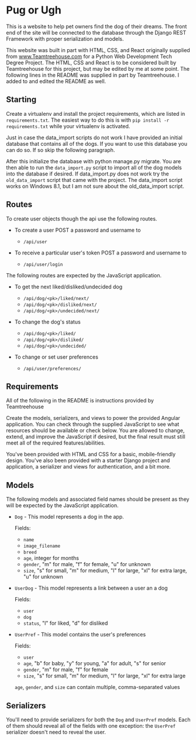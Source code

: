 # Pug or Ugh
This is a website to help pet owners find the dog of their dreams.
The front end of the site will be connected to the database through the Django
REST Framework with proper serialization and models.

This website was built in part with HTML, CSS, and React originally supplied
from www.Teamtreehouse.com for a Python Web Development Tech Degree Project.
The HTML, CSS and React is to be considered built by Teamtreehouse for this
project, but may be edited by me at some point. The following lines in
the README was supplied in part by Teamtreehouse. I added to and
edited the README as well.


## Starting

Create a virtualenv and install the project requirements, which are listed in
`requirements.txt`. The easiest way to do this is with `pip install -r
requirements.txt` while your virtualenv is activated.

Just in case the data_import scripts do not work I have provided an initial
database that contains all of the dogs. If you want to use this database you
can do so. If so skip the following paragraph.

After this initialize the database with python manage.py migrate. You are then
able to run the `data_import.py` script to import all of the dog models into
the database if desired. If data_import.py does not work try the
`old_data_import` script that came with the project. The data_import script
works on Windows 8.1, but I am not sure about the old_data_import script.


## Routes

To create user objects though the api use the following routes.

 * To create a user POST a password and username to
 	* `/api/user`

 * To receive a particular user's token POST a password and username to
 	* `/api/user/login`


The following routes are expected by the JavaScript application.

* To get the next liked/disliked/undecided dog

	* `/api/dog/<pk>/liked/next/`
	* `/api/dog/<pk>/disliked/next/`
	* `/api/dog/<pk>/undecided/next/`

* To change the dog's status

	* `/api/dog/<pk>/liked/`
	* `/api/dog/<pk>/disliked/`
	* `/api/dog/<pk>/undecided/`

* To change or set user preferences

	* `/api/user/preferences/`


## Requirements

All of the following in the README is instructions provided by Teamtreehouse

Create the models, serializers, and views to power the provided Angular
application. You can check through the supplied JavaScript to see what
resources should be available or check below. You are allowed to change,
extend, and improve the JavaScript if desired, but the final result must still
meet all of the required features/abilities.

You've been provided with HTML and CSS for a basic, mobile-friendly design.
You've also been provided with a starter Django project and application, a
serializer and views for authentication, and a bit more.


## Models

The following models and associated field names should be present as they
will be expected by the JavaScript application.

* `Dog` - This model represents a dog in the app.

	Fields:

	* `name`
	* `image_filename`
	* `breed`
	* `age`, integer for months
	* `gender`, "m" for male, "f" for female, "u" for unknown
	* `size`, "s" for small, "m" for medium, "l" for large, "xl" for extra
	  large, "u" for unknown

* `UserDog` -  This model represents a link between a user an a dog

	Fields:

	* `user`
	* `dog`
	* `status`, "l" for liked, "d" for disliked

* `UserPref` - This model contains the user's preferences

	Fields:

	* `user`
	* `age`, "b" for baby, "y" for young, "a" for adult, "s" for senior
	* `gender`, "m" for male, "f" for female
	* `size`, "s" for small, "m" for medium, "l" for large, "xl" for extra
	  large

	`age`, `gender`, and `size` can contain multiple, comma-separated values


## Serializers

You'll need to provide serializers for both the `Dog` and `UserPref` models.
Each of them should reveal all of the fields with one exception: the `UserPref`
serializer doesn't need to reveal the user.
